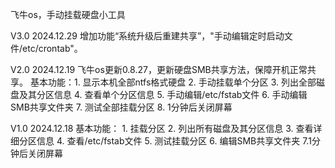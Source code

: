 飞牛os，手动挂载硬盘小工具

V3.0  2024.12.29 增加功能“系统升级后重建共享”，"手动编辑定时启动文件/etc/crontab"。

V2.0  2024.12.19 飞牛os更新0.8.27，更新硬盘SMB共享方法，保障开机正常共享。
                  基本功能：1. 显示本机全部ntfs格式硬盘
                          2. 手动挂载单个分区
                          3. 列出全部磁盘及其分区信息
                          4. 查看单个分区信息
                          5. 手动编辑/etc/fstab文件
                          6. 手动编辑SMB共享文件夹
                          7. 测试全部挂载分区
                          8. 1分钟后关闭屏幕

V1.0  2024.12.18 基本功能：
              1. 挂载分区
              2. 列出所有磁盘及其分区信息
              3. 查看详细分区信息
              4. 查看/etc/fstab文件
              5. 测试挂载分区
              6. 编辑SMB共享文件夹
              7.1分钟后关闭屏幕

